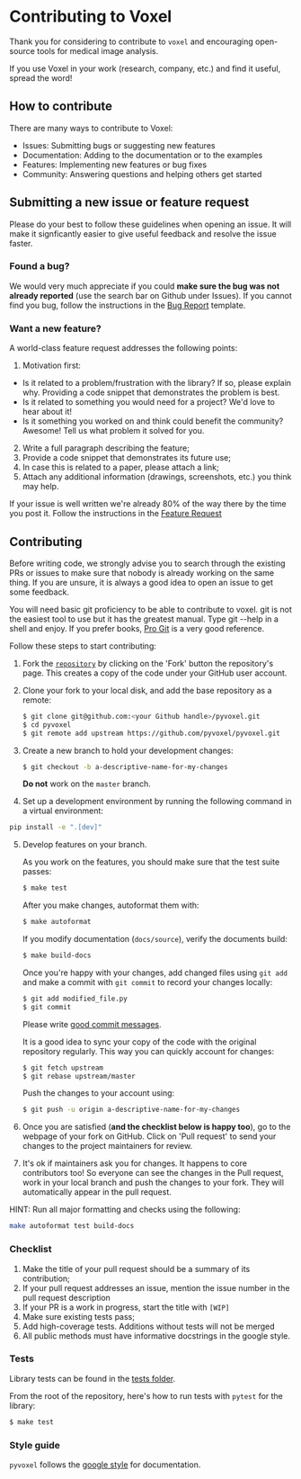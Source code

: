 # Contributing to Voxel

Thank you for considering to contribute to `voxel` and encouraging open-source tools for medical image analysis.

If you use Voxel in your work (research, company, etc.) and find it useful, spread the word!

## How to contribute
There are many ways to contribute to Voxel:

* Issues: Submitting bugs or suggesting new features
* Documentation: Adding to the documentation or to the examples
* Features: Implementing new features or bug fixes
* Community: Answering questions and helping others get started

## Submitting a new issue or feature request
Please do your best to follow these guidelines when opening an issue. It will make it signficantly easier to give useful feedback and resolve the issue faster.

### Found a bug?
We would very much appreciate if you could **make sure the bug was not already reported** (use the search bar on Github under Issues). If you cannot find you bug, follow the instructions in the [Bug Report](https://github.com/pyvoxel/pyvoxel/issues/new/choose) template.

### Want a new feature?

A world-class feature request addresses the following points:

1. Motivation first:
  * Is it related to a problem/frustration with the library? If so, please explain why. Providing a code snippet that demonstrates the problem is best.
  * Is it related to something you would need for a project? We'd love to hear about it!
  * Is it something you worked on and think could benefit the community? Awesome! Tell us what problem it solved for you.
2. Write a full paragraph describing the feature;
3. Provide a code snippet that demonstrates its future use;
4. In case this is related to a paper, please attach a link;
5. Attach any additional information (drawings, screenshots, etc.) you think may help.

If your issue is well written we're already 80% of the way there by the time you post it. Follow the instructions in the [Feature Request](https://github.com/pyvoxel/pyvoxel/issues/new/choose)

## Contributing
Before writing code, we strongly advise you to search through the existing PRs or issues to make sure that nobody is already working on the same thing. If you are unsure, it is always a good idea to open an issue to get some feedback.

You will need basic git proficiency to be able to contribute to voxel. git is not the easiest tool to use but it has the greatest manual. Type git --help in a shell and enjoy. If you prefer books, [Pro Git](https://git-scm.com/book/en/v2) is a very good reference.

Follow these steps to start contributing:

1. Fork the [`repository`](https://github.com/pyvoxel/pyvoxel) by clicking on the 'Fork' button the repository's page. This creates a copy of the code under your GitHub user account.

2. Clone your fork to your local disk, and add the base repository as a remote:

   ```bash
   $ git clone git@github.com:<your Github handle>/pyvoxel.git
   $ cd pyvoxel
   $ git remote add upstream https://github.com/pyvoxel/pyvoxel.git
   ```

3. Create a new branch to hold your development changes:

   ```bash
   $ git checkout -b a-descriptive-name-for-my-changes
   ```

   **Do not** work on the `master` branch.

4. Set up a development environment by running the following command in a virtual environment:

  ```bash
  pip install -e ".[dev]"
  ```

5. Develop features on your branch.

    As you work on the features, you should make sure that the test suite passes:

    ```bash
    $ make test
    ```

    After you make changes, autoformat them with:

    ```bash
    $ make autoformat
    ```


    If you modify documentation (`docs/source`), verify the documents build:

    ```bash
    $ make build-docs
    ```

   Once you're happy with your changes, add changed files using `git add` and
   make a commit with `git commit` to record your changes locally:

   ```bash
   $ git add modified_file.py
   $ git commit
   ```

   Please write [good commit messages](https://chris.beams.io/posts/git-commit/).

   It is a good idea to sync your copy of the code with the original
   repository regularly. This way you can quickly account for changes:

   ```bash
   $ git fetch upstream
   $ git rebase upstream/master
   ```

   Push the changes to your account using:

   ```bash
   $ git push -u origin a-descriptive-name-for-my-changes
   ```

6. Once you are satisfied (**and the checklist below is happy too**), go to the
   webpage of your fork on GitHub. Click on 'Pull request' to send your changes
   to the project maintainers for review.

7. It's ok if maintainers ask you for changes. It happens to core contributors
   too! So everyone can see the changes in the Pull request, work in your local
   branch and push the changes to your fork. They will automatically appear in
   the pull request.

HINT: Run all major formatting and checks using the following:

```bash
make autoformat test build-docs
```

### Checklist

1. Make the title of your pull request should be a summary of its contribution;
2. If your pull request addresses an issue, mention the issue number in
  the pull request description
3. If your PR is a work in progress, start the title with `[WIP]`
4. Make sure existing tests pass;
5. Add high-coverage tests. Additions without tests will not be merged
6. All public methods must have informative docstrings in the google style.

### Tests

Library tests can be found in the
[tests folder](https://github.com/pyvoxel/pyvoxel/tree/master/tests).

From the root of the repository, here's how to run tests with `pytest` for the library:

```bash
$ make test
```

### Style guide
`pyvoxel` follows the [google style](https://google.github.io/styleguide/pyguide.html) for documentation.
